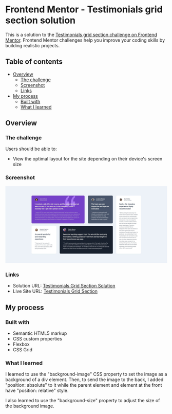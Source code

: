# Frontend Mentor - Testimonials grid section solution

This is a solution to the [Testimonials grid section challenge on Frontend Mentor](https://www.frontendmentor.io/challenges/testimonials-grid-section-Nnw6J7Un7). Frontend Mentor challenges help you improve your coding skills by building realistic projects. 

## Table of contents

- [Overview](#overview)
  - [The challenge](#the-challenge)
  - [Screenshot](#screenshot)
  - [Links](#links)
- [My process](#my-process)
  - [Built with](#built-with)
  - [What I learned](#what-i-learned)

## Overview

### The challenge

Users should be able to:

- View the optimal layout for the site depending on their device's screen size

### Screenshot

![](./screenshot.jpg)

### Links

- Solution URL: [Testimonials Grid Section Solution](https://github.com/telsabate-hub/testimonials-grid-section)
- Live Site URL: [Testimonials Grid Section](https://telsabate-hub.github.io/testimonials-grid-section/)

## My process

### Built with

- Semantic HTML5 markup
- CSS custom properties
- Flexbox
- CSS Grid

### What I learned

I learned to use the "background-image" CSS property to set the image as a background of a div element. Then, to send the image to the back, I added "position: absolute" to it while the parent element and element at the front have "position: relative" style.

I also learned to use the "background-size" property to adjust the size of the background image.

